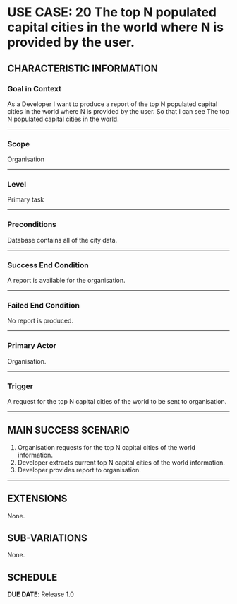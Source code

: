 # USE CASE: 20 The top N populated capital cities in the world where N is provided by the user.

## CHARACTERISTIC INFORMATION

### Goal in Context

As a Developer I want to produce a report of the top N populated capital cities in the world where N is provided by the user.
So that I can see The top N populated capital cities in the world.

---

### Scope </h3> Organisation

---

### Level </h3> Primary task

---

### Preconditions </h3> Database contains all of the city data.

---

### Success End Condition </h3> A report is available for the organisation.

---

### Failed End Condition </h3> No report is produced.

---

### Primary Actor </h3> Organisation.

---

### Trigger </h3> A request for the top N capital cities of the world to be sent to organisation.

---

## MAIN SUCCESS SCENARIO

1. Organisation requests for the top N capital cities of the world information.
2. Developer extracts current top N capital cities of the world information.
3. Developer provides report to organisation.

---

## EXTENSIONS

None.

## SUB-VARIATIONS

None.

## SCHEDULE

**DUE DATE**: Release 1.0
